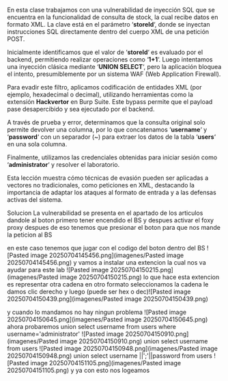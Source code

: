 En esta clase trabajamos con una vulnerabilidad de inyección SQL que se encuentra en la funcionalidad de consulta de stock, la cual recibe datos en formato XML. La clave está en el parámetro ‘**storeId**‘, donde se inyectan instrucciones SQL directamente dentro del cuerpo XML de una petición POST.

Inicialmente identificamos que el valor de ‘**storeId**‘ es evaluado por el backend, permitiendo realizar operaciones como ‘**1+1**‘. Luego intentamos una inyección clásica mediante ‘**UNION SELECT**‘, pero la aplicación bloquea el intento, presumiblemente por un sistema WAF (Web Application Firewall).

Para evadir este filtro, aplicamos codificación de entidades XML (por ejemplo, hexadecimal o decimal), utilizando herramientas como la extensión **Hackvertor** en Burp Suite. Este bypass permite que el payload pase desapercibido y sea ejecutado por el backend.

A través de prueba y error, determinamos que la consulta original solo permite devolver una columna, por lo que concatenamos ‘**username**‘ y ‘**password**‘ con un separador (~) para extraer los datos de la tabla ‘**users**‘ en una sola columna.

Finalmente, utilizamos las credenciales obtenidas para iniciar sesión como ‘**administrator**‘ y resolver el laboratorio.

Esta lección muestra cómo técnicas de evasión pueden ser aplicadas a vectores no tradicionales, como peticiones en XML, destacando la importancia de adaptar los ataques al formato de entrada y a las defensas activas del sistema.

Solucion 
La vulnerabilidad se presenta en el apartado de los articulos dandole al boton primero tener encendido el BS y despues activar el foxy proxy despues de eso tenemos que presionar el boton para que nos mande la peticion al BS

en este caso tenemos que jugar con el codigo del boton dentro del BS
![Pasted image 20250704145456.png](imagenes/Pasted image 20250704145456.png)
y vamos a instalar una extencion la cual nos va ayudar para este lab
![Pasted image 20250704150215.png](imagenes/Pasted image 20250704150215.png)
lo que hace esta extencion es representar otra cadena en otro formato
seleccionamos la cadena le damos clic derecho y luego (puede ser hex o dec)![Pasted image 20250704150439.png](imagenes/Pasted image 20250704150439.png)

y cuando lo mandamos no hay ningun problema 
![Pasted image 20250704150645.png](imagenes/Pasted image 20250704150645.png)
ahora probaremos
union select username from users where username='administrator'
![Pasted image 20250704150910.png](imagenes/Pasted image 20250704150910.png)
union select username from users
![Pasted image 20250704150948.png](imagenes/Pasted image 20250704150948.png)
union select username ||';'||password from users
![Pasted image 20250704151105.png](imagenes/Pasted image 20250704151105.png)
y ya con esto nos logeamos
